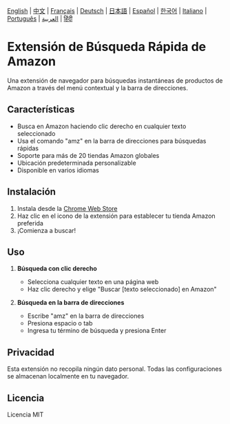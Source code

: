 [English](../README.md) | [中文](README_zh.md) | [Français](README_fr.md) | [Deutsch](README_de.md) | [日本語](README_ja.md) | [Español](README_es.md) | [한국어](README_ko.md) | [Italiano](README_it.md) | [Português](README_pt.md) | [العربية](README_ar.md) | [हिंदी](README_hi.md)
# Extensión de Búsqueda Rápida de Amazon

Una extensión de navegador para búsquedas instantáneas de productos de Amazon a través del menú contextual y la barra de direcciones.

## Características

- Busca en Amazon haciendo clic derecho en cualquier texto seleccionado
- Usa el comando "amz" en la barra de direcciones para búsquedas rápidas
- Soporte para más de 20 tiendas Amazon globales
- Ubicación predeterminada personalizable
- Disponible en varios idiomas

## Instalación

1. Instala desde la [Chrome Web Store](https://chromewebstore.google.com/detail/amazon-quick-search-right/cjfihmfkemfbaeiihbeefmapfahgjodi)
2. Haz clic en el icono de la extensión para establecer tu tienda Amazon preferida
3. ¡Comienza a buscar!

## Uso

1. **Búsqueda con clic derecho**
   - Selecciona cualquier texto en una página web
   - Haz clic derecho y elige "Buscar [texto seleccionado] en Amazon"

2. **Búsqueda en la barra de direcciones**
   - Escribe "amz" en la barra de direcciones
   - Presiona espacio o tab
   - Ingresa tu término de búsqueda y presiona Enter

## Privacidad

Esta extensión no recopila ningún dato personal. Todas las configuraciones se almacenan localmente en tu navegador.

## Licencia

Licencia MIT 